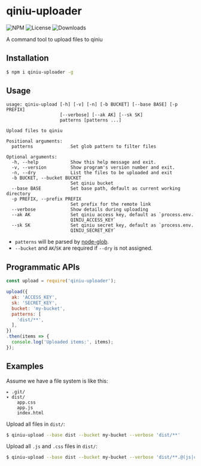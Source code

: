 qiniu-uploader
===

![NPM](https://img.shields.io/npm/v/qiniu-uploader.svg)
![License](https://img.shields.io/npm/l/qiniu-uploader.svg)
![Downloads](https://img.shields.io/npm/dt/qiniu-uploader.svg)

A command tool to upload files to qiniu

Installation
---

```sh
$ npm i qiniu-uploader -g
```

Usage
---

```
usage: qiniu-upload [-h] [-v] [-n] [-b BUCKET] [--base BASE] [-p PREFIX]
                    [--verbose] [--ak AK] [--sk SK]
                    patterns [patterns ...]

Upload files to qiniu

Positional arguments:
  patterns              Set glob pattern to filter files

Optional arguments:
  -h, --help            Show this help message and exit.
  -v, --version         Show program's version number and exit.
  -n, --dry             List the files to be uploaded and exit
  -b BUCKET, --bucket BUCKET
                        Set qiniu bucket
  --base BASE           Set base path, default as current working directory
  -p PREFIX, --prefix PREFIX
                        Set prefix for the remote link
  --verbose             Show details during uploading
  --ak AK               Set qiniu access key, default as `process.env.
                        QINIU_ACCESS_KEY`
  --sk SK               Set qiniu secret key, default as `process.env.
                        QINIU_SECRET_KEY`
```

* `patterns` will be parsed by [node-glob](https://github.com/isaacs/node-glob).
* `--bucket` and `AK`/`SK` are required if `--dry` is not assigned.

Programmatic APIs
---
``` js
const upload = require('qiniu-uploader');

upload({
  ak: 'ACCESS_KEY',
  sk: 'SECRET_KEY',
  bucket: 'my-bucket',
  patterns: [
    'dist/**',
  ],
})
.then(items => {
  console.log('Uploaded items:', items);
});
```

Examples
---
Assume we have a file system is like this:
```
▸ .git/
▾ dist/
    app.css
    app.js
    index.html
```

Upload all files in `dist/`:
``` sh
$ qiniu-upload --base dist --bucket my-bucket --verbose 'dist/**'
```

Upload all `.js` and `.css` files in `dist/`:
``` sh
$ qiniu-upload --base dist --bucket my-bucket --verbose 'dist/**.@(js|css)'
```
